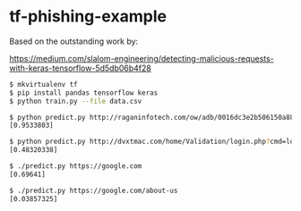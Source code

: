 # tf-phishing-example

Based on the outstanding work by:

https://medium.com/slalom-engineering/detecting-malicious-requests-with-keras-tensorflow-5d5db06b4f28

```bash
$ mkvirtualenv tf
$ pip install pandas tensorflow keras
$ python train.py --file data.csv

$ python predict.py http://raganinfotech.com/ow/adb/0016dc3e2b506150a88aebc589eb12f9
[0.9533803]

$ python predict.py http://dvxtmac.com/home/Validation/login.php?cmd=login_submit
[0.48320338]

$ ./predict.py https://google.com
[0.69641]

$ ./predict.py https://google.com/about-us
[0.03857325]

```